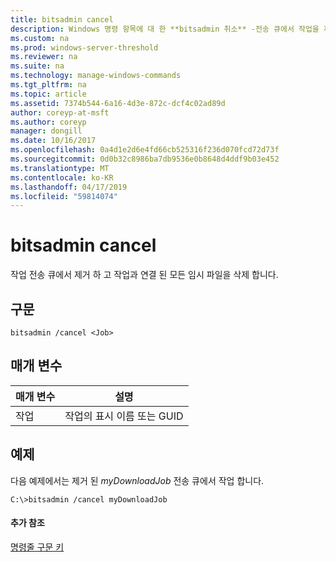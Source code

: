 ```yaml
---
title: bitsadmin cancel
description: Windows 명령 항목에 대 한 **bitsadmin 취소** -전송 큐에서 작업을 제거 하 고 작업과 연결 된 모든 임시 파일을 삭제 합니다.
ms.custom: na
ms.prod: windows-server-threshold
ms.reviewer: na
ms.suite: na
ms.technology: manage-windows-commands
ms.tgt_pltfrm: na
ms.topic: article
ms.assetid: 7374b544-6a16-4d3e-872c-dcf4c02ad89d
author: coreyp-at-msft
ms.author: coreyp
manager: dongill
ms.date: 10/16/2017
ms.openlocfilehash: 0a4d1e2d6e4fd66cb525316f236d070fcd72d73f
ms.sourcegitcommit: 0d0b32c8986ba7db9536e0b8648d4ddf9b03e452
ms.translationtype: MT
ms.contentlocale: ko-KR
ms.lasthandoff: 04/17/2019
ms.locfileid: "59814074"
---
```

# <a name="bitsadmin-cancel"></a>bitsadmin cancel

작업 전송 큐에서 제거 하 고 작업과 연결 된 모든 임시 파일을 삭제 합니다.

## <a name="syntax"></a>구문

```
bitsadmin /cancel <Job>
```

## <a name="parameters"></a>매개 변수

|매개 변수|설명|
|---------|-----------|
|작업|작업의 표시 이름 또는 GUID|

## <a name="BKMK_examples"></a>예제

다음 예제에서는 제거 된 *myDownloadJob* 전송 큐에서 작업 합니다.
```
C:\>bitsadmin /cancel myDownloadJob
```

#### <a name="additional-references"></a>추가 참조

[명령줄 구문 키](command-line-syntax-key.md)